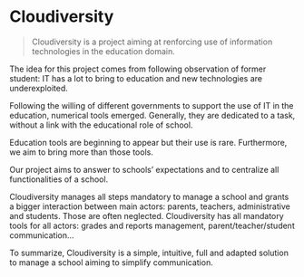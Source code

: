 # Cloudiversity

> Cloudiversity is a project aiming at renforcing use of information technologies in the education domain.



The idea for this project comes from following observation of former student: IT has a lot to bring to education and new technologies are underexploited.

Following the willing of different governments to support the use of IT in the education, numerical tools emerged. Generally, they are dedicated to a task, without a link with the educational role of school.

Education tools are beginning to appear but their use is rare. Furthermore, we aim to bring more than those tools.

Our project aims to answer to schools’ expectations and to centralize all functionalities of a school.

Cloudiversity manages all steps mandatory to manage a school and grants a bigger interaction between main actors: parents, teachers, administrative and students. Those are often neglected. Cloudiversity has all mandatory tools for all actors: grades and reports management, parent/teacher/student communication...

To summarize, Cloudiversity is a simple, intuitive, full and adapted solution to manage a school aiming to simplify communication.
